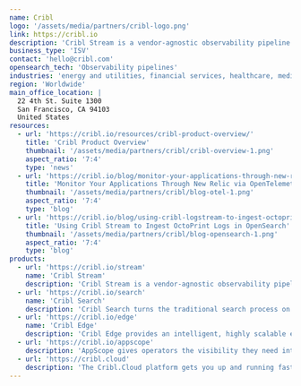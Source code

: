 ```yaml
---
name: Cribl
logo: '/assets/media/partners/cribl-logo.png'
link: https://cribl.io
description: 'Cribl Stream is a vendor-agnostic observability pipeline that gives you the flexibility to collect, reduce, enrich, normalize, and route data from any source to any destination within your existing data infrastructure.'
business_type: 'ISV'
contact: 'hello@cribl.com'
opensearch_tech: 'Observability pipelines'
industries: 'energy and utilities, financial services, healthcare, media and entertainment, public sector, non-profit, retail, software and technology'
region: 'Worldwide'
main_office_location: |
  22 4th St. Suite 1300
  San Francisco, CA 94103
  United States
resources:
  - url: 'https://cribl.io/resources/cribl-product-overview/'
    title: 'Cribl Product Overview'
    thumbnail: '/assets/media/partners/cribl/cribl-overview-1.png'
    aspect_ratio: '7:4'
    type: 'news'
  - url: 'https://cribl.io/blog/monitor-your-applications-through-new-relic-via-opentelemetry-over-http/'
    title: 'Monitor Your Applications Through New Relic via OpenTelemetry Over HTTP'
    thumbnail: '/assets/media/partners/cribl/blog-otel-1.png'
    aspect_ratio: '7:4'
    type: 'blog'
  - url: 'https://cribl.io/blog/using-cribl-logstream-to-ingest-octoprint-logs-in-opensearch/'
    title: 'Using Cribl Stream to Ingest OctoPrint Logs in OpenSearch'
    thumbnail: '/assets/media/partners/cribl/blog-opensearch-1.png'
    aspect_ratio: '7:4'
    type: 'blog'
products:
  - url: 'https://cribl.io/stream'
    name: 'Cribl Stream'
    description: 'Cribl Stream is a vendor-agnostic observability pipeline that gives you the flexibility to collect, reduce, enrich, normalize, and route data from any source to any destination within your existing data infrastructure.'
  - url: 'https://cribl.io/search'
    name: 'Cribl Search'
    description: 'Cribl Search turns the traditional search process on its head, allowing users to search data in place without having to collect/store first.'
  - url: 'https://cribl.io/edge'
    name: 'Cribl Edge'
    description: 'Cribl Edge provides an intelligent, highly scalable edge-based data collection system for logs, metrics, and application data.'
  - url: 'https://cribl.io/appscope'
    description: 'AppScope gives operators the visibility they need into application behavior, metrics and events with no configuration and no agent required.'
  - url: 'https://cribl.cloud'
    description: 'The Cribl.Cloud platform gets you up and running fast without the hassle of running infrastructure.'
---
```

